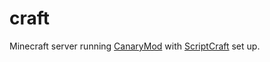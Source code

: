 craft
=====

Minecraft server running [CanaryMod](http://canarymod.net/) with [ScriptCraft](https://github.com/walterhiggins/ScriptCraft) set up.
